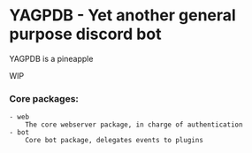 # YAGPDB - Yet another general purpose discord bot

YAGPDB is a pineapple

WIP

### Core packages:

    - web
        The core webserver package, in charge of authentication
    - bot
        Core bot package, delegates events to plugins